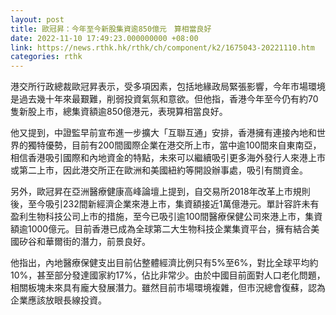 ```yaml
---
layout: post
title: 歐冠昇：今年至今新股集資逾850億元　算相當良好
date: 2022-11-10 17:49:23.000000000 +08:00
link: https://news.rthk.hk/rthk/ch/component/k2/1675043-20221110.htm
categories: rthk
---
```


港交所行政總裁歐冠昇表示，受多項因素，包括地緣政局緊張影響，今年市場環境是過去幾十年來最艱難，削弱投資氣氛和意欲。但他指，香港今年至今仍有約70隻新股上市，總集資額逾850億港元，表現算相當良好。

他又提到，中證監早前宣布進一步擴大「互聯互通」安排，香港擁有連接內地和世界的獨特優勢，目前有200間國際企業在港交所上市，當中逾100間來自東南亞，相信香港吸引國際和內地資金的特點，未來可以繼續吸引更多海外發行人來港上市或第二上市，因此港交所正在歐洲和美國紐約等開設辦事處，吸引有關資金。

另外，歐冠昇在亞洲醫療健康高峰論壇上提到，自交易所2018年改革上市規則後，至今吸引232間新經濟企業來港上市，集資額接近1萬億港元。單計容許未有盈利生物科技公司上市的措施，至今已吸引逾100間醫療保健公司來港上市，集資額逾1000億元。目前香港已成為全球第二大生物科技企業集資平台，擁有結合美國矽谷和華爾街的潛力，前景良好。

他指出，內地醫療保健支出目前佔整體經濟比例只有5%至6%，對比全球平均約10%，甚至部分發達國家約17%，佔比非常少。由於中國目前面對人口老化問題，相關板塊未來具有龐大發展潛力。雖然目前市場環境複雜，但市況總會復蘇，認為企業應該放眼長線投資。
